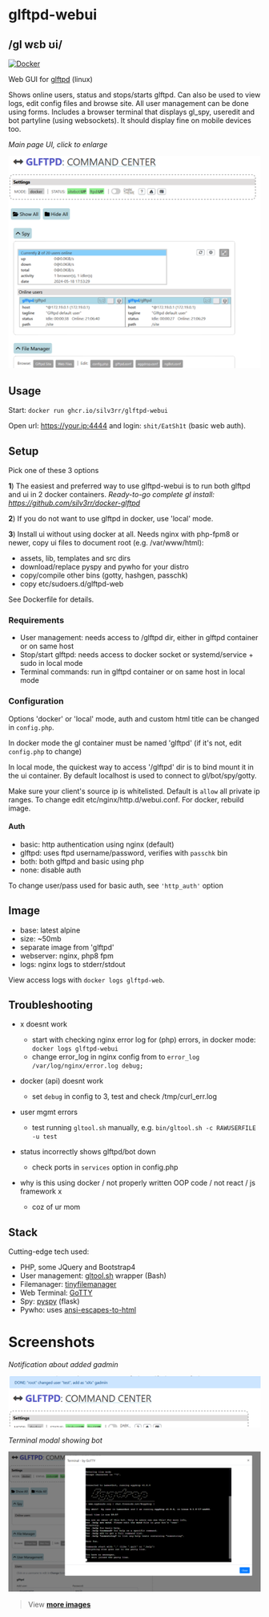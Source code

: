 # glftpd-webui

## /gl wɛb ʊi/

[![Docker](https://github.com/silv3rr/glftpd-webui/actions/workflows/docker.yml/badge.svg)](https://github.com/silv3rr/glftpd-webui/actions/workflows/docker.yml)

Web GUI for [glftpd](https://glftpd.io) (linux)

Shows online users, status and stops/starts glftpd. Can also be used to view logs, edit config files and browse site. All user management can be done using forms. Includes a browser terminal that displays gl_spy, useredit and bot partyline (using websockets). It should display fine on mobile devices too.

_Main page UI, click to enlarge_

[![main](docs/images/webui_small.png "Main page")](docs/images/webui.png)

## Usage

Start: `docker run ghcr.io/silv3rr/glftpd-webui`

Open url: https://your.ip:4444 and login: `shit/EatSh1t`  (basic web auth).

## Setup

Pick one of these 3 options

**1**) The easiest and preferred way to use glftpd-webui is to run both glftpd and ui in 2 docker containers. *Ready-to-go complete gl install: https://github.com/silv3rr/docker-glftpd*

**2**) If you do not want to use glftpd in docker, use 'local' mode.

**3**) Install ui without using docker at all. Needs nginx with php-fpm8 or newer, copy ui files to document root (e.g. /var/www/html):
- assets, lib, templates and src dirs
- download/replace pyspy and pywho for your distro
- copy/compile other bins (gotty, hashgen, passchk)
- copy etc/sudoers.d/glftpd-web

See Dockerfile for details.

### Requirements

- User management: needs access to /glftpd dir, either in glftpd container or on same host
- Stop/start glftpd: needs access to docker socket or systemd/service + sudo in local mode
- Terminal commands: run in glftpd container or on same host in local mode

### Configuration

Options 'docker' or 'local' mode, auth and custom html title can be changed in `config.php`.

In docker mode the gl container must be named 'glftpd' (if it's not, edit `config.php` to change)

In local mode, the quickest way to access '/glftpd' dir is to bind mount it in the ui container. By default localhost is used to connect to gl/bot/spy/gotty.

Make sure your client's source ip is whitelisted. Default is `allow` all private ip ranges. To change edit etc/nginx/http.d/webui.conf. For docker, rebuild image.

#### Auth

- basic: http authentication using nginx (default)
- glftpd: uses ftpd username/password, verifies with `passchk` bin
- both: both glftpd and basic using php
- none: disable auth

To change user/pass used for basic auth, see `'http_auth'` option

## Image

- base: latest alpine
- size: ~50mb
- separate image from 'glftpd'
- webserver: nginx, php8 fpm
- logs: nginx logs to stderr/stdout

View access logs with `docker logs glftpd-web`.

## Troubleshooting

- x doesnt work
    - start with checking nginx error log for (php) errors, in docker mode: `docker logs glftpd-webui`
    - change error_log in nginx config from to `error_log  /var/log/nginx/error.log debug;`

- docker (api) doesnt work
    - set `debug` in config to 3, test and check /tmp/curl_err.log

- user mgmt errors
    - test running `gltool.sh` manually,  e.g. `bin/gltool.sh -c RAWUSERFILE -u test`

- status incorrectly shows glftpd/bot down 
    - check ports in `services` option in config.php

-  why is this using docker / not properly written OOP code / not react / js framework x
    - coz of ur mom

## Stack

Cutting-edge tech used:

- PHP, some JQuery and Bootstrap4
- User management: [gltool.sh](https://github.com/silv3rr/scripts/blob/master/gltool.sh) wrapper (Bash)
- Filemanager: [tinyfilemanager](https://tinyfilemanager.github.io/)
- Web Terminal: [GoTTY](https://github.com/sorenisanerd/gotty)
- Spy: [pyspy](https://github.com/silv3rr/pyspy) (flask)
- Pywho: uses [ansi-escapes-to-html](https://github.com/neilime/ansi-escapes-to-html)

# Screenshots 

_Notification about added gadmin_

![notification](docs/images/notification.png "Notification on top")

_Terminal modal showing bot_

![bot](docs/images/bot.png "Terminal modal showing bot")

> View **[more images](docs/images)**
